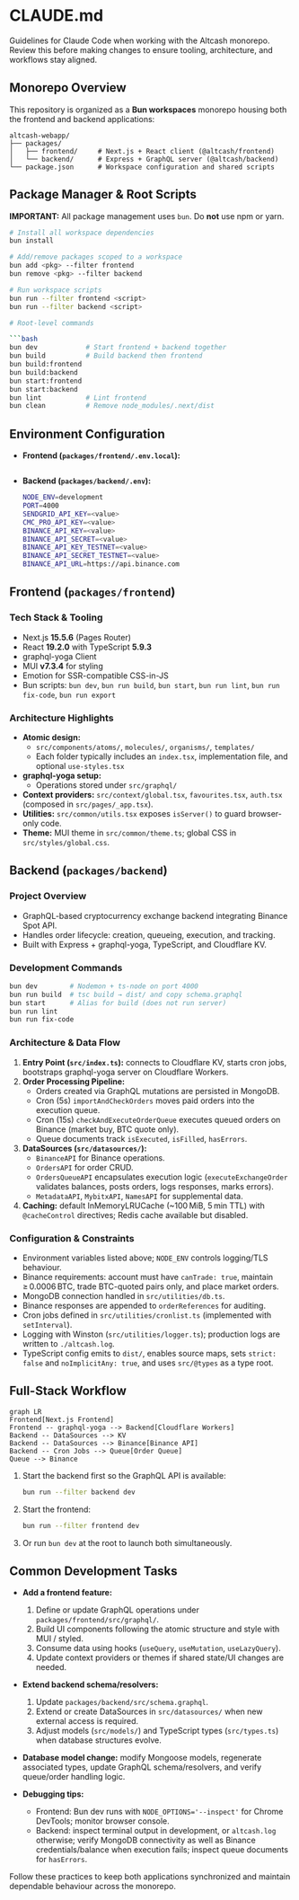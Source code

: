 # CLAUDE.md

Guidelines for Claude Code when working with the Altcash monorepo. Review this before making changes to ensure tooling, architecture, and workflows stay aligned.

## Monorepo Overview

This repository is organized as a **Bun workspaces** monorepo housing both the frontend and backend applications:

```text
altcash-webapp/
├── packages/
│   ├── frontend/     # Next.js + React client (@altcash/frontend)
│   └── backend/      # Express + GraphQL server (@altcash/backend)
└── package.json      # Workspace configuration and shared scripts
```

## Package Manager & Root Scripts

**IMPORTANT:** All package management uses `bun`. Do **not** use npm or yarn.

````bash
# Install all workspace dependencies
bun install

# Add/remove packages scoped to a workspace
bun add <pkg> --filter frontend
bun remove <pkg> --filter backend

# Run workspace scripts
bun run --filter frontend <script>
bun run --filter backend <script>

# Root-level commands

```bash
bun dev            # Start frontend + backend together
bun build          # Build backend then frontend
bun build:frontend
bun build:backend
bun start:frontend
bun start:backend
bun lint           # Lint frontend
bun clean          # Remove node_modules/.next/dist
````

## Environment Configuration

- **Frontend (`packages/frontend/.env.local`):**

  ```bash

  ```

- **Backend (`packages/backend/.env`):**

  ```bash
  NODE_ENV=development
  PORT=4000
  SENDGRID_API_KEY=<value>
  CMC_PRO_API_KEY=<value>
  BINANCE_API_KEY=<value>
  BINANCE_API_SECRET=<value>
  BINANCE_API_KEY_TESTNET=<value>
  BINANCE_API_SECRET_TESTNET=<value>
  BINANCE_API_URL=https://api.binance.com
  ```

## Frontend (`packages/frontend`)

### Tech Stack & Tooling

- Next.js **15.5.6** (Pages Router)
- React **19.2.0** with TypeScript **5.9.3**
- graphql-yoga Client
- MUI **v7.3.4** for styling
- Emotion for SSR-compatible CSS-in-JS
- Bun scripts: `bun dev`, `bun run build`, `bun start`, `bun run lint`, `bun run fix-code`, `bun run export`

### Architecture Highlights

- **Atomic design:**
  - `src/components/atoms/`, `molecules/`, `organisms/`, `templates/`
  - Each folder typically includes an `index.tsx`, implementation file, and optional `use-styles.tsx`
- **graphql-yoga setup:**
  - Operations stored under `src/graphql/`
- **Context providers:** `src/context/global.tsx`, `favourites.tsx`, `auth.tsx` (composed in `src/pages/_app.tsx`).
- **Utilities:** `src/common/utils.tsx` exposes `isServer()` to guard browser-only code.
- **Theme:** MUI theme in `src/common/theme.ts`; global CSS in `src/styles/global.css`.

## Backend (`packages/backend`)

### Project Overview

- GraphQL-based cryptocurrency exchange backend integrating Binance Spot API.
- Handles order lifecycle: creation, queueing, execution, and tracking.
- Built with Express + graphql-yoga, TypeScript, and Cloudflare KV.

### Development Commands

```bash
bun dev        # Nodemon + ts-node on port 4000
bun run build  # tsc build → dist/ and copy schema.graphql
bun start      # Alias for build (does not run server)
bun run lint
bun run fix-code
```

### Architecture & Data Flow

1. **Entry Point (`src/index.ts`):** connects to Cloudflare KV, starts cron jobs, bootstraps graphql-yoga server on Cloudflare Workers.
2. **Order Processing Pipeline:**
   - Orders created via GraphQL mutations are persisted in MongoDB.
   - Cron (5s) `importAndCheckOrders` moves paid orders into the execution queue.
   - Cron (15s) `checkAndExecuteOrderQueue` executes queued orders on Binance (market buy, BTC quote only).
   - Queue documents track `isExecuted`, `isFilled`, `hasErrors`.
3. **DataSources (`src/datasources/`):**
   - `BinanceAPI` for Binance operations.
   - `OrdersAPI` for order CRUD.
   - `OrdersQueueAPI` encapsulates execution logic (`executeExchangeOrder` validates balances, posts orders, logs responses, marks errors).
   - `MetadataAPI`, `MybitxAPI`, `NamesAPI` for supplemental data.
4. **Caching:** default InMemoryLRUCache (~100 MiB, 5 min TTL) with `@cacheControl` directives; Redis cache available but disabled.

### Configuration & Constraints

- Environment variables listed above; `NODE_ENV` controls logging/TLS behaviour.
- Binance requirements: account must have `canTrade: true`, maintain ≥ 0.0006 BTC, trade BTC-quoted pairs only, and place market orders.
- MongoDB connection handled in `src/utilities/db.ts`.
- Binance responses are appended to `orderReferences` for auditing.
- Cron jobs defined in `src/utilities/cronlist.ts` (implemented with `setInterval`).
- Logging with Winston (`src/utilities/logger.ts`); production logs are written to `./altcash.log`.
- TypeScript config emits to `dist/`, enables source maps, sets `strict: false` and `noImplicitAny: true`, and uses `src/@types` as a type root.

## Full-Stack Workflow

```mermaid
graph LR
Frontend[Next.js Frontend]
Frontend -- graphql-yoga --> Backend[Cloudflare Workers]
Backend -- DataSources --> KV
Backend -- DataSources --> Binance[Binance API]
Backend -- Cron Jobs --> Queue[Order Queue]
Queue --> Binance
```

1. Start the backend first so the GraphQL API is available:

   ```bash
   bun run --filter backend dev
   ```

2. Start the frontend:

   ```bash
   bun run --filter frontend dev
   ```

3. Or run `bun dev` at the root to launch both simultaneously.

## Common Development Tasks

- **Add a frontend feature:**
  1. Define or update GraphQL operations under `packages/frontend/src/graphql/`.
  2. Build UI components following the atomic structure and style with MUI / styled.
  3. Consume data using hooks (`useQuery`, `useMutation`, `useLazyQuery`).
  4. Update context providers or themes if shared state/UI changes are needed.

- **Extend backend schema/resolvers:**
  1. Update `packages/backend/src/schema.graphql`.
  2. Extend or create DataSources in `src/datasources/` when new external access is required.
  3. Adjust models (`src/models/`) and TypeScript types (`src/types.ts`) when database structures evolve.

- **Database model change:** modify Mongoose models, regenerate associated types, update GraphQL schema/resolvers, and verify queue/order handling logic.

- **Debugging tips:**
  - Frontend: Bun dev runs with `NODE_OPTIONS='--inspect'` for Chrome DevTools; monitor browser console.
  - Backend: inspect terminal output in development, or `altcash.log` otherwise; verify MongoDB connectivity as well as Binance credentials/balance when execution fails; inspect queue documents for `hasErrors`.

Follow these practices to keep both applications synchronized and maintain dependable behaviour across the monorepo.
